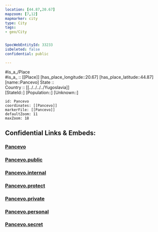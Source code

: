 ```yaml
---
location: [44.87,20.67] 
mapzoom: [7,12] 
mapmarker: city 
type: City
tags:
- geo/City


SpocWebEntityId: 33233
isDeleted: false
confidential: public

---
```

#is_a_/Place  
#is_a_ :: [[Place]] 
[has_place_longitude::20.67] 
[has_place_latitude::44.87] 
[name::Pancevo] 
State ::  
Country :: [[../../../../Yugoslavia]]  
[StateId::] 
[Population::] 
[Unknown::] 


```leaflet
id: Pancevo
coordinates: [[Pancevo]] 
markerFile: [[Pancevo]] 
defaultZoom: 11 
maxZoom: 18
```


## Confidential Links & Embeds: 

### [Pancevo](/_Standards/Earth/Continent/Europe/Europe~South/Serbia/districts~Serbia/Banatski~Južno/City/Pancevo.md) 

### [Pancevo.public](/_public/Earth/Continent/Europe/Europe~South/Serbia/districts~Serbia/Banatski~Južno/City/Pancevo.public.md) 

### [Pancevo.internal](/_internal/Earth/Continent/Europe/Europe~South/Serbia/districts~Serbia/Banatski~Južno/City/Pancevo.internal.md) 

### [Pancevo.protect](/_protect/Earth/Continent/Europe/Europe~South/Serbia/districts~Serbia/Banatski~Južno/City/Pancevo.protect.md) 

### [Pancevo.private](/_private/Earth/Continent/Europe/Europe~South/Serbia/districts~Serbia/Banatski~Južno/City/Pancevo.private.md) 

### [Pancevo.personal](/_personal/Earth/Continent/Europe/Europe~South/Serbia/districts~Serbia/Banatski~Južno/City/Pancevo.personal.md) 

### [Pancevo.secret](/_secret/Earth/Continent/Europe/Europe~South/Serbia/districts~Serbia/Banatski~Južno/City/Pancevo.secret.md)

